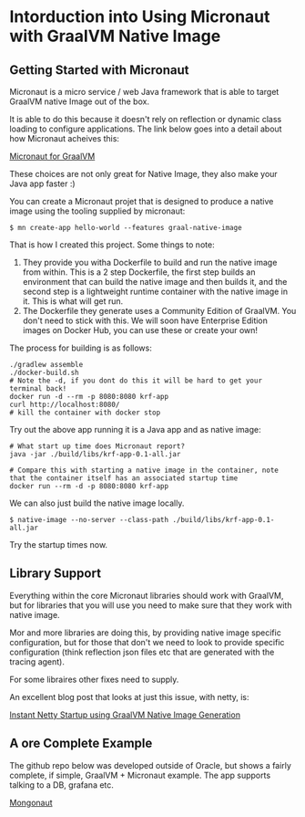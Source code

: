 # Intorduction into Using Micronaut with GraalVM Native Image

## Getting Started with Micronaut

Micronaut is a micro service / web Java framework that is able to target GraalVM native Image out of the box.

It is able to do this because it doesn't rely on reflection or dynamic class loading to configure applications. The link below goes into a detail about how Micronaut acheives this:

[Micronaut for GraalVM](https://docs.micronaut.io/latest/guide/index.html#graal)

These choices are not only great for Native Image, they also make your Java app faster :)

You can create a Micronaut projet that is designed to produce a native image using the tooling supplied by micronaut:

```
$ mn create-app hello-world --features graal-native-image
```

That is how I created this project. Some things to note:

1. They provide you witha Dockerfile to build and run the native image from within. This is a 2 step Dockerfile, the first step builds an environment that can build the native image and then builds it, and the second step is a lightweight runtime container with the native image in it. This is what will get run.
2. The Dockerfile they generate uses a Community Edition of GraalVM. You don't need to stick with this. We will soon have Enterprise Edition images on Docker Hub, you can use these or create your own!

The process for building is as follows:

```
./gradlew assemble
./docker-build.sh
# Note the -d, if you dont do this it will be hard to get your terminal back!
docker run -d --rm -p 8080:8080 krf-app
curl http://localhost:8080/
# kill the container with docker stop
```

Try out the above app running it is a Java app and as native image:

```
# What start up time does Micronaut report?
java -jar ./build/libs/krf-app-0.1-all.jar

# Compare this with starting a native image in the container, note that the container itself has an associated startup time
docker run --rm -d -p 8080:8080 krf-app
```

We can also just build the native image locally.

```
$ native-image --no-server --class-path ./build/libs/krf-app-0.1-all.jar
```

Try the startup times now.

## Library Support

Everything within the core Micronaut libraries should work with GraalVM, but for libraries that you will use you need to make sure that they work with native image.

Mor and more libraries are doing this, by providing native image specific configuration, but for those that don't we need to look to provide specific configuration (think reflection json files etc that are generated with the tracing agent).

For some libraires other fixes need to supply.

An excellent blog post that looks at just this issue, with netty, is:

[Instant Netty Startup using GraalVM Native Image Generation](https://medium.com/graalvm/instant-netty-startup-using-graalvm-native-image-generation-ed6f14ff7692)

## A ore Complete Example

The github repo below was developed outside of Oracle, but shows a fairly complete, if simple, GraalVM + Micronaut example. The app supports talking to a DB, grafana etc.

[Mongonaut](https://github.com/dekstroza/mongonaut)


